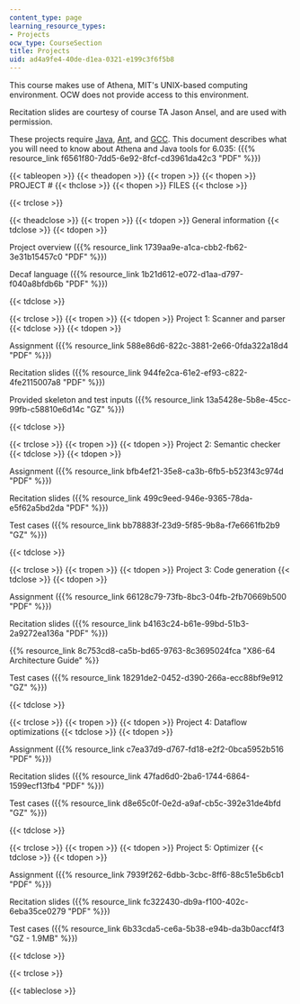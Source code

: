 ```yaml
---
content_type: page
learning_resource_types:
- Projects
ocw_type: CourseSection
title: Projects
uid: ad4a9fe4-40de-d1ea-0321-e199c3f6f5b8
---
```


This course makes use of Athena, MIT's UNIX-based computing environment. OCW does not provide access to this environment.

Recitation slides are courtesy of course TA Jason Ansel, and are used with permission.

These projects require [Java](http://www.oracle.com/technetwork/java/javase/downloads/index.html), [Ant](http://ant.apache.org/), and [GCC](http://gcc.gnu.org/). This document describes what you will need to know about Athena and Java tools for 6.035: ({{% resource_link f6561f80-7dd5-6e92-8fcf-cd3961da42c3 "PDF" %}})

{{< tableopen >}}
{{< theadopen >}}
{{< tropen >}}
{{< thopen >}}
PROJECT #
{{< thclose >}}
{{< thopen >}}
FILES
{{< thclose >}}

{{< trclose >}}

{{< theadclose >}}
{{< tropen >}}
{{< tdopen >}}
General information
{{< tdclose >}}
{{< tdopen >}}


Project overview ({{% resource_link 1739aa9e-a1ca-cbb2-fb62-3e31b15457c0 "PDF" %}})

Decaf language ({{% resource_link 1b21d612-e072-d1aa-d797-f040a8bfdb6b "PDF" %}})


{{< tdclose >}}

{{< trclose >}}
{{< tropen >}}
{{< tdopen >}}
Project 1: Scanner and parser
{{< tdclose >}}
{{< tdopen >}}


Assignment ({{% resource_link 588e86d6-822c-3881-2e66-0fda322a18d4 "PDF" %}})

Recitation slides ({{% resource_link 944fe2ca-61e2-ef93-c822-4fe2115007a8 "PDF" %}})

Provided skeleton and test inputs ({{% resource_link 13a5428e-5b8e-45cc-99fb-c58810e6d14c "GZ" %}})


{{< tdclose >}}

{{< trclose >}}
{{< tropen >}}
{{< tdopen >}}
Project 2: Semantic checker
{{< tdclose >}}
{{< tdopen >}}


Assignment ({{% resource_link bfb4ef21-35e8-ca3b-6fb5-b523f43c974d "PDF" %}})

Recitation slides ({{% resource_link 499c9eed-946e-9365-78da-e5f62a5bd2da "PDF" %}})

Test cases ({{% resource_link bb78883f-23d9-5f85-9b8a-f7e6661fb2b9 "GZ" %}})


{{< tdclose >}}

{{< trclose >}}
{{< tropen >}}
{{< tdopen >}}
Project 3: Code generation
{{< tdclose >}}
{{< tdopen >}}


Assignment ({{% resource_link 66128c79-73fb-8bc3-04fb-2fb70669b500 "PDF" %}})

Recitation slides ({{% resource_link b4163c24-b61e-99bd-51b3-2a9272ea136a "PDF" %}})

{{% resource_link 8c753cd8-ca5b-bd65-9763-8c3695024fca "X86-64 Architecture Guide" %}}

Test cases ({{% resource_link 18291de2-0452-d390-266a-ecc88bf9e912 "GZ" %}})


{{< tdclose >}}

{{< trclose >}}
{{< tropen >}}
{{< tdopen >}}
Project 4: Dataflow optimizations
{{< tdclose >}}
{{< tdopen >}}


Assignment ({{% resource_link c7ea37d9-d767-fd18-e2f2-0bca5952b516 "PDF" %}})

Recitation slides ({{% resource_link 47fad6d0-2ba6-1744-6864-1599ecf13fb4 "PDF" %}})

Test cases ({{% resource_link d8e65c0f-0e2d-a9af-cb5c-392e31de4bfd "GZ" %}})


{{< tdclose >}}

{{< trclose >}}
{{< tropen >}}
{{< tdopen >}}
Project 5: Optimizer
{{< tdclose >}}
{{< tdopen >}}


Assignment ({{% resource_link 7939f262-6dbb-3cbc-8ff6-88c51e5b6cb1 "PDF" %}})

Recitation slides ({{% resource_link fc322430-db9a-f100-402c-6eba35ce0279 "PDF" %}})

Test cases ({{% resource_link 6b33cda5-ce6a-5b38-e94b-da3b0accf4f3 "GZ - 1.9MB" %}})


{{< tdclose >}}

{{< trclose >}}

{{< tableclose >}}